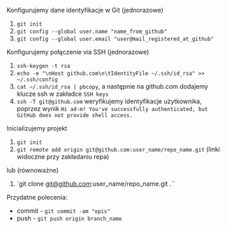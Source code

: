 Konfigurujemy dane identyfikacje w Git (jednorazowe)

1. ```git init```
1. ```git config --global user.name "name_from_github"```
1. ```git config --global user.email "user@mail_registered_at_github"```

Konfigurujemy połączenie via SSH (jednorazowe)
    
1. `ssh-keygen -t rsa`
1. `echo -e "\nHost github.com\n\tIdentityFile ~/.ssh/id_rsa" >> ~/.ssh/config`
1. `cat ~/.ssh/id_rsa | pbcopy`, a następnie na github.com dodajemy klucze ssh w zakładce `SSH keys`
1. `ssh -T git@github.com` weryfikujemy identyfikacje użytkownika, poprzez wynik `Hi ad-m! You've successfully authenticated, but GitHub does not provide shell access.`

Inicializujemy projekt

1. `git init`
1. `git remote add origin git@github.com:user_name/repo_name.git` (linki widoczne przy zakładaniu repa)

lub (równoważne)

1. `git clone git@github.com:user_name/repo_name.git .``
    
Przydatne polecenia:
- commit - `git commit -am "opis"`
- push - `git push origin branch_name`
